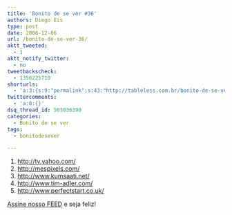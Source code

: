 ```yaml
---
title: 'Bonito de se ver #36'
authors: Diego Eis
type: post
date: 2006-12-06
url: /bonito-de-se-ver-36/
aktt_tweeted:
  - 1
aktt_notify_twitter:
  - no
tweetbackscheck:
  - 1356225710
shorturls:
  - 'a:3:{s:9:"permalink";s:43:"http://tableless.com.br/bonito-de-se-ver-36";s:7:"tinyurl";s:26:"http://tinyurl.com/3urbhky";s:4:"isgd";s:19:"http://is.gd/a6bROB";}'
twittercomments:
  - 'a:0:{}'
dsq_thread_id: 503036390
categories:
  - Bonito de se ver
tags:
  - bonitodesever

---
```

  1. <http://tv.yahoo.com/>
  2. <http://mespixels.com/>
  3. <http://www.kumsaati.net/>
  4. <http://www.tim-adler.com/>
  5. <http://www.perfectstart.co.uk/>

[Assine nosso FEED][1] e seja feliz!

 [1]: http://tableless.com.br/feed/